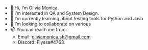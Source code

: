 - 👋 Hi, I’m Olivia Monica.
- 👀 I’m interested in QA and System Design.
- 🌱 I’m currently learning about testing tools for Python and Java
- 💞️ I’m looking to collaborate on various 
- 📫 You can reach me from:
   - Email: oliviamonica.sh@gmail.com
   - Discord: Flyssa#4763
